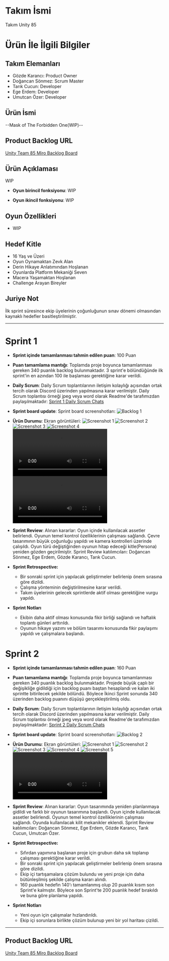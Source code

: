 # **Takım İsmi**

Takım Unity 85

# Ürün İle İlgili Bilgiler

## Takım Elemanları
- Gözde Karancı: Product Owner
- Doğancan Sönmez: Scrum Master
- Tarık Cucun: Developer
- Ege Erdem: Developer
- Umutcan Özer: Developer

## Ürün İsmi

--Mask of The Forbidden One(WIP)--

## Product Backlog URL

[Unity Team 85 Miro Backlog Board](https://miro.com/app/board/uXjVM9xFOJQ=/)

## Ürün Açıklaması

WIP


- **Oyun birincil fonksiyonu**: WIP

- **Oyun ikincil fonksiyonu**: WIP

## Oyun Özellikleri

- WIP

## Hedef Kitle

- 16 Yaş ve Üzeri
- Oyun Oynamaktan Zevk Alan
- Derin Hikaye Anlatımından Hoşlanan
- Oyunlarda Platform Mekaniği Seven
- Macera Yaşamaktan Hoşlanan
- Challenge Arayan Bireyler 

## Juriye Not

İlk sprint süresince ekip üyelerinin çoğunluğunun sınav dönemi olmasından kaynaklı hedefler basitleştirilmiştir.


---

# Sprint 1

- **Sprint içinde tamamlanması tahmin edilen puan**: 100 Puan


- **Puan tamamlama mantığı**: Toplamda proje boyunca tamamlanması gereken 340 puanlık backlog bulunmaktadır. 3 sprint'e bölündüğünde ilk sprint'in en azından 100 ile başlaması gerektiğine karar verildi.


- **Daily Scrum**: Daily Scrum toplantılarının iletişim kolaylığı açısından ortak tercih olarak Discord üzerinden yapılmasına karar verilmiştir. Daily Scrum toplantısı örneği jpeg veya word olarak Readme'de tarafımızdan paylaşılmaktadır: [Sprint 1 Daily Scrum Chats](https://github.com/Taveno/OUA-Bootcamp-U85-project/blob/main/Project%20Management/Sprint1Documents/DailyScrumMeetings.docx)

- **Sprint board update**: Sprint board screenshotları: 
![Backlog 1](https://github.com/Taveno/OUA-Bootcamp-U85-project/blob/main/Project%20Management/Sprint1Documents/MiraBoard.png) 


- **Ürün Durumu**: Ekran görüntüleri:
  ![Screenshot 1](https://github.com/Taveno/OUA-Bootcamp-U85-project/blob/main/Project%20Management/Sprint1Documents/Ekran_goruntusu_2023-06-11_142015.png)
  ![Screenshot 2](https://github.com/Taveno/OUA-Bootcamp-U85-project/blob/main/Project%20Management/Sprint1Documents/Ekran_goruntusu_2023-06-13_214636.png)
  ![Screenshot 3](https://github.com/Taveno/OUA-Bootcamp-U85-project/blob/main/Project%20Management/Sprint1Documents/Ekran_goruntusu_2023-06-18_215452.png)
  ![Screenshot 4](https://github.com/Taveno/OUA-Bootcamp-U85-project/blob/main/Project%20Management/Sprint1Documents/Ekran_Resmi_2023-06-18_22.07.44.png)
  ![Clip 1](https://github.com/Taveno/OUA-Bootcamp-U85-project/blob/main/Project%20Management/Sprint1Documents/Clip1.mp4)
  ![Clip 2](https://github.com/Taveno/OUA-Bootcamp-U85-project/blob/main/Project%20Management/Sprint1Documents/Clip2.mp4)
  
- **Sprint Review**: 
Alınan kararlar: Oyun içinde kullanılacak assetler belirlendi. Oyunun temel kontrol özelliklerinin çalışması sağlandı. Çevre tasarımının büyük çoğunluğu yapıldı ve kamera kontrolleri üzerinde çalışıldı. Oyun türü değiştiğinden oyunun hitap edeceği kitle(Persona) yeniden gözden geçirilmiştir. Sprint Review katılımcıları: Doğancan Sönmez, Ege Erdem, Gözde Karancı, Tarık Cucun.

- **Sprint Retrospective:**
  - Bir sonraki sprint için yapılacak geliştirmeler belirlenip önem sırasına göre dizildi.
  - Çalışma yönteminin değiştirilmesine karar verildi.
  - Takım üyelerinin gelecek sprintlerde aktif olması gerektiğine vurgu yapıldı.

- **Sprint Notları**
  - Ekibin daha aktif olması konusunda fikir birliği sağlandı ve haftalık toplantı günleri arttırıldı.
  - Oyunun hikaye yazımı ve bölüm tasarımı konusunda fikir paylaşımı yapıldı ve çalışmalara başlandı.

 # Sprint 2

- **Sprint içinde tamamlanması tahmin edilen puan**: 160 Puan


- **Puan tamamlama mantığı**: Toplamda proje boyunca tamamlanması gereken 340 puanlık backlog bulunmaktadır. Projede büyük çaplı bir değişikliğe gidildiği için backlog puanı baştan hesaplandı ve kalan iki sprintte bitirilecek şekilde bölündü. Böylece İkinci Sprint sonunda 340 üzerinden backlog puanını düşüşü gerçekleştirilmiş oldu.


- **Daily Scrum**: Daily Scrum toplantılarının iletişim kolaylığı açısından ortak tercih olarak Discord üzerinden yapılmasına karar verilmiştir. Daily Scrum toplantısı örneği jpeg veya word olarak Readme'de tarafımızdan paylaşılmaktadır: [Sprint 2 Daily Scrum Chats](https://github.com/Taveno/OUA-Bootcamp-U85-project/blob/98639e0e7bbfd02f14f625302d02a3109d68c294/Project%20Management/Sprint2Documents/DailyScrumMeetings2.docx)  

- **Sprint board update**: Sprint board screenshotları: 
![Backlog 2](https://github.com/Taveno/OUA-Bootcamp-U85-project/blob/77ac2c1ffd129ef38b4e291bf7c4170c5dd3061c/Project%20Management/Sprint2Documents/MiraBoard_2.png) 


- **Ürün Durumu**: Ekran görüntüleri: 
  ![Screenshot 1](https://github.com/Taveno/OUA-Bootcamp-U85-project/blob/77ac2c1ffd129ef38b4e291bf7c4170c5dd3061c/Project%20Management/Sprint2Documents/image%20(2).png)
  ![Screenshot 2](https://github.com/Taveno/OUA-Bootcamp-U85-project/blob/77ac2c1ffd129ef38b4e291bf7c4170c5dd3061c/Project%20Management/Sprint2Documents/image%20(1).png)
  ![Screenshot 3](https://github.com/Taveno/OUA-Bootcamp-U85-project/blob/77ac2c1ffd129ef38b4e291bf7c4170c5dd3061c/Project%20Management/Sprint2Documents/image.png)
  ![Screenshot 4](https://github.com/Taveno/OUA-Bootcamp-U85-project/blob/77ac2c1ffd129ef38b4e291bf7c4170c5dd3061c/Project%20Management/Sprint2Documents/Screenshot%20.png)
  ![Screenshot 5](https://github.com/Taveno/OUA-Bootcamp-U85-project/blob/98639e0e7bbfd02f14f625302d02a3109d68c294/Project%20Management/Sprint2Documents/Portal_Tasarimi.png)
  ![Clip 1](https://github.com/Taveno/OUA-Bootcamp-U85-project/blob/98639e0e7bbfd02f14f625302d02a3109d68c294/Project%20Management/Sprint2Documents/MarcelliaAdventure%20-%20SampleScene%20-%20Windows%2C%20Mac%2C%20Linux%20-%20Unity%202022.3.0%20_DX11_%202023-07-02%2015-49-08.mp4)
  
- **Sprint Review**: 
Alınan kararlar: Oyun tasarımında yeniden planlanmaya gidildi ve farklı bir oyunun tasarımına başlandı. Oyun içinde kullanılacak assetler belirlendi. Oyunun temel kontrol özelliklerinin çalışması sağlandı. Oyunda kullanılacak kilit mekanikler eklendi. Sprint Review katılımcıları: Doğancan Sönmez, Ege Erdem, Gözde Karancı, Tarık Cucun, Umutcan Özer.

- **Sprint Retrospective:**
  - Sıfırdan yapımına başlanan proje için grubun daha sık toplanıp çalışması gerektiğine karar verildi.
  - Bir sonraki sprint için yapılacak geliştirmeler belirlenip önem sırasına göre dizildi.
  - Ekip içi tartışamalara çözüm bulundu ve yeni proje için daha bütünleşilmiş şekilde çalışma kararı alındı.
  - 160 puanlık hedefin 140'ı tamamlanmış olup 20 puanlık kısım son Sprint'e kalmıştır. Böylece son Sprint'te 200 puanlık hedef bırakıldı ve buna göre planlama yapıldı.

 - **Sprint Notları**
   - Yeni oyun için çalışmalar hızlandırıldı.
   - Ekip içi sorunlara birlikte çözüm bulunup yeni bir yol haritası çizildi.
 


---

## Product Backlog URL

[Unity Team 85 Miro Backlog Board](https://miro.com/app/board/uXjVM9xFOJQ=/)
